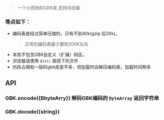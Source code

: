 > 一个小而快的GBK库,支持浏览器

### 等点如下：
- 编码表是经过简单压缩的，只有不到40k(gzip 后20k)。
	> 正常的编码表最少要到200K左右
- 本库不包含GBK自定义（扩展）码区。
- 浏览器请使用 `dist/` 路径下的文件
- 内存占用和一般的gbk库差不多，但加载时会解压编码表，加载时间稍多

## API
### GBK.encode({BbyteArry}) 解码GBK编码的 `ByteArray` 返回字符串

### GBK.decode({string})